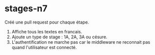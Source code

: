 # stages-n7

Créé une pull request pour chaque étape.

1. Affiche tous les textes en francais.
2. Ajoute un type de stage : 1A, 2A, 3A ou césure.
3. L'authentification ne marche pas car le middleware ne reconnait pas quand l'utilisateur est connecté.
